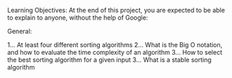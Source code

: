 Learning Objectives:
At the end of this project, you are expected to be able to explain to anyone, without the help of Google:

General:

1... At least four different sorting algorithms
2... What is the Big O notation, and how to evaluate the time complexity of an algorithm
3... How to select the best sorting algorithm for a given input
3... What is a stable sorting algorithm
